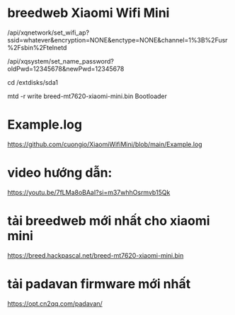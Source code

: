 # breedweb Xiaomi Wifi Mini
/api/xqnetwork/set_wifi_ap?ssid=whatever&encryption=NONE&enctype=NONE&channel=1%3B%2Fusr%2Fsbin%2Ftelnetd

/api/xqsystem/set_name_password?oldPwd=12345678&newPwd=12345678

cd /extdisks/sda1

mtd -r write breed-mt7620-xiaomi-mini.bin Bootloader

# Example.log
https://github.com/cuongio/XiaomiWifiMini/blob/main/Example.log

# video hướng dẫn:
https://youtu.be/7fLMa8oBAaI?si=m37whhOsrmvb15Qk

# tải breedweb mới nhất cho xiaomi mini
https://breed.hackpascal.net/breed-mt7620-xiaomi-mini.bin

# tải padavan firmware mới nhất 
https://opt.cn2qq.com/padavan/
